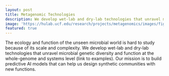 ```yaml
---
layout: post
title: Metagenomic Technologies
description: We develop wet-lab and dry-lab technologies that unravel microbial genetic diversity and function at the whole-genome and systems level.
image: 'https://hulab.ucf.edu/research/projects/metagenomics/images/fig8.jpg'
featured: true
---
```


The ecology and function of the unseen microbial world is hard to study because of its scale and complexity. We develop wet-lab and dry-lab technologies that unravel microbial genetic diversity and function at the whole-genome and systems level (link to examples). Our mission is to build predictive AI models that can help us design synthetic communities with new functions.